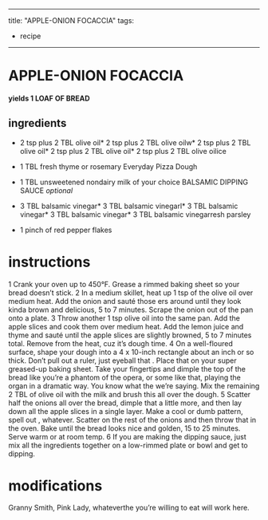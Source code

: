 
---
title: "APPLE-ONION FOCACCIA"
tags:
  - recipe
---
# APPLE-ONION FOCACCIA
#### yields 1 LOAF OF BREAD


## ingredients
* 2 tsp plus 2 TBL olive oil* 2 tsp plus 2 TBL olive oilw* 2 tsp plus 2 TBL olive oil* 2 tsp plus 2 TBL olive oil* 2 tsp plus 2 TBL olive oilice

* 1 TBL fresh thyme or rosemary
Everyday Pizza Dough
* 1 TBL unsweetened nondairy milk of your choice
BALSAMIC DIPPING SAUCE *optional*
* 3 TBL balsamic vinegar* 3 TBL balsamic vinegarl* 3 TBL balsamic vinegar* 3 TBL balsamic vinegar* 3 TBL balsamic vinegarresh parsley

* 1 pinch of red pepper flakes

# instructions
1 Crank your oven up to 450°F. Grease a rimmed baking sheet so your bread doesn’t stick.
2 In a medium skillet, heat up 1 tsp of the olive oil over medium heat. Add the onion and sauté those  ers around until they look kinda brown and delicious, 5 to 7 minutes. Scrape the onion out of the pan onto a plate.
3 Throw another 1 tsp olive oil into the same pan. Add the apple slices and cook them over medium heat. Add the lemon juice and thyme and sauté until the apple slices are slightly browned, 5 to 7 minutes total. Remove from the heat, cuz it’s dough time.
4 On a well-floured surface, shape your dough into a 4 x 10-inch rectangle about an inch or so thick. Don’t pull out a  ruler, just eyeball that   . Place that on your super greased-up baking sheet. Take your fingertips and dimple the top of the bread like you’re a phantom of the opera, or some    like that, playing the organ in a dramatic way. You know what the   we’re saying. Mix the remaining 2 TBL of olive oil with the milk and brush this all over the dough.
5 Scatter half the onions all over the bread, dimple that    a little more, and then lay down all the apple slices in a single layer. Make a cool or dumb pattern, spell out  , whatever. Scatter on the rest of the onions and then throw that    in the oven. Bake until the bread looks nice and golden, 15 to 25 minutes. Serve warm or at room temp.
6 If you are making the dipping sauce, just mix all the ingredients together on a low-rimmed plate or bowl and get to  dipping.

# modifications

Granny Smith, Pink Lady, whateverthe  you’re willing to eat will work here.
	
	
